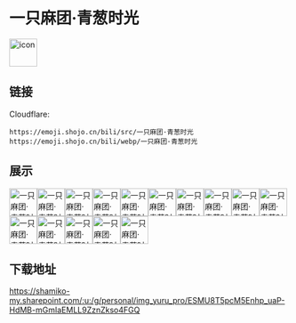 # 一只麻团·青葱时光
<img src="https://emoji.shojo.cn/bili/src/一只麻团·青葱时光/icon.png" width="50" height="50" alt="icon">

## 链接
Cloudflare:
```
https://emoji.shojo.cn/bili/src/一只麻团·青葱时光
https://emoji.shojo.cn/bili/webp/一只麻团·青葱时光
```
## 展示
<img src="https://emoji.shojo.cn/bili/src/一只麻团·青葱时光/一只麻团·青葱时光-哈哈哈.png" width="50" height="50" alt="一只麻团·青葱时光-哈哈哈"><img src="https://emoji.shojo.cn/bili/src/一只麻团·青葱时光/一只麻团·青葱时光-抱抱.png" width="50" height="50" alt="一只麻团·青葱时光-抱抱"><img src="https://emoji.shojo.cn/bili/src/一只麻团·青葱时光/一只麻团·青葱时光-送花.png" width="50" height="50" alt="一只麻团·青葱时光-送花"><img src="https://emoji.shojo.cn/bili/src/一只麻团·青葱时光/一只麻团·青葱时光-买买买.png" width="50" height="50" alt="一只麻团·青葱时光-买买买"><img src="https://emoji.shojo.cn/bili/src/一只麻团·青葱时光/一只麻团·青葱时光-哇哦.png" width="50" height="50" alt="一只麻团·青葱时光-哇哦"><img src="https://emoji.shojo.cn/bili/src/一只麻团·青葱时光/一只麻团·青葱时光-在吗.png" width="50" height="50" alt="一只麻团·青葱时光-在吗"><img src="https://emoji.shojo.cn/bili/src/一只麻团·青葱时光/一只麻团·青葱时光-注意身体.png" width="50" height="50" alt="一只麻团·青葱时光-注意身体"><img src="https://emoji.shojo.cn/bili/src/一只麻团·青葱时光/一只麻团·青葱时光-我错了.png" width="50" height="50" alt="一只麻团·青葱时光-我错了"><img src="https://emoji.shojo.cn/bili/src/一只麻团·青葱时光/一只麻团·青葱时光-尴尬.png" width="50" height="50" alt="一只麻团·青葱时光-尴尬"><img src="https://emoji.shojo.cn/bili/src/一只麻团·青葱时光/一只麻团·青葱时光-害怕.png" width="50" height="50" alt="一只麻团·青葱时光-害怕"><img src="https://emoji.shojo.cn/bili/src/一只麻团·青葱时光/一只麻团·青葱时光-不想动.png" width="50" height="50" alt="一只麻团·青葱时光-不想动"><img src="https://emoji.shojo.cn/bili/src/一只麻团·青葱时光/一只麻团·青葱时光-伤心.png" width="50" height="50" alt="一只麻团·青葱时光-伤心"><img src="https://emoji.shojo.cn/bili/src/一只麻团·青葱时光/一只麻团·青葱时光-心累.png" width="50" height="50" alt="一只麻团·青葱时光-心累"><img src="https://emoji.shojo.cn/bili/src/一只麻团·青葱时光/一只麻团·青葱时光-再见.png" width="50" height="50" alt="一只麻团·青葱时光-再见"><img src="https://emoji.shojo.cn/bili/src/一只麻团·青葱时光/一只麻团·青葱时光-酸了.png" width="50" height="50" alt="一只麻团·青葱时光-酸了">

## 下载地址

https://shamiko-my.sharepoint.com/:u:/g/personal/img_yuru_pro/ESMU8T5pcM5Enhp_uaP-HdMB-mGmIaEMLL9ZznZkso4FGQ